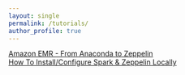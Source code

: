 ```yaml
---
layout: single
permalink: /tutorials/
author_profile: true
---
```


[Amazon EMR - From Anaconda to Zeppelin](https://dziganto.github.io/zeppelin/spark/zeppelinhub/emr/anaconda/tensorflow/shiro/s3/theano/bootstrap%20script/EMR-From-Scratch/)  
[How To Install/Configure Spark & Zeppelin Locally](https://dziganto.github.io/anaconda/shiro/spark/zeppelin/zeppelinhub/How-To-Install-And-Configure-Zeppelin-Locally/)
